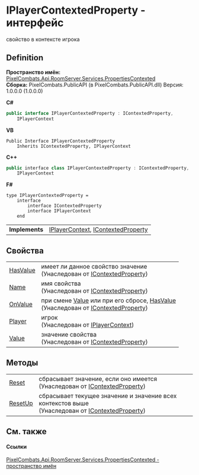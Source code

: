 # IPlayerContextedProperty - интерфейс


свойство в контексте игрока



## Definition
**Пространство имён:** <a href="80301dc4-c99f-1548-9039-ba946ad569bc">PixelCombats.Api.RoomServer.Services.PropertiesContexted</a>  
**Сборка:** PixelCombats.PublicAPI (в PixelCombats.PublicAPI.dll) Версия: 1.0.0.0 (1.0.0.0)

**C#**
``` C#
public interface IPlayerContextedProperty : IContextedProperty, 
	IPlayerContext
```
**VB**
``` VB
Public Interface IPlayerContextedProperty
	Inherits IContextedProperty, IPlayerContext
```
**C++**
``` C++
public interface class IPlayerContextedProperty : IContextedProperty, 
	IPlayerContext
```
**F#**
``` F#
type IPlayerContextedProperty = 
    interface
        interface IContextedProperty
        interface IPlayerContext
    end
```

<table><tr><td><strong>Implements</strong></td><td><a href="a8c6f3fa-ac3b-6342-34e8-bdd1baed6b28">IPlayerContext</a>, <a href="093277bb-0ee2-5845-4bf7-c396f57e4524">IContextedProperty</a></td></tr>
</table>



## Свойства
<table>
<tr>
<td><a href="f0bec682-7c0b-0a45-4fdd-b8c3a158a494">HasValue</a></td>
<td>имеет ли данное свойство значение<br />(Унаследован от <a href="093277bb-0ee2-5845-4bf7-c396f57e4524">IContextedProperty</a>)</td></tr>
<tr>
<td><a href="85c62ad9-5f6a-4b1e-c944-4d682d2de2c1">Name</a></td>
<td>имя свойства<br />(Унаследован от <a href="093277bb-0ee2-5845-4bf7-c396f57e4524">IContextedProperty</a>)</td></tr>
<tr>
<td><a href="28956704-bde5-187f-c882-d70b3cc52cc0">OnValue</a></td>
<td>при смене <a href="f82ab3cb-4333-9cee-8be6-5a52a406a2c4">Value</a> или при его сбросе, <a href="f0bec682-7c0b-0a45-4fdd-b8c3a158a494">HasValue</a><br />(Унаследован от <a href="093277bb-0ee2-5845-4bf7-c396f57e4524">IContextedProperty</a>)</td></tr>
<tr>
<td><a href="6abdfe86-6da1-4e24-75f1-1be16ffbb7c6">Player</a></td>
<td>игрок<br />(Унаследован от <a href="a8c6f3fa-ac3b-6342-34e8-bdd1baed6b28">IPlayerContext</a>)</td></tr>
<tr>
<td><a href="f82ab3cb-4333-9cee-8be6-5a52a406a2c4">Value</a></td>
<td>значение свойства<br />(Унаследован от <a href="093277bb-0ee2-5845-4bf7-c396f57e4524">IContextedProperty</a>)</td></tr>
</table>

## Методы
<table>
<tr>
<td><a href="4230c7da-b97d-9c39-180b-60b4f39c4edc">Reset</a></td>
<td>сбрасывает значение, если оно имеется<br />(Унаследован от <a href="093277bb-0ee2-5845-4bf7-c396f57e4524">IContextedProperty</a>)</td></tr>
<tr>
<td><a href="8547b01b-b345-e1ad-f9a9-3288c3248045">ResetUp</a></td>
<td>сбрасывает текущее значение и значение всех контекстов выше<br />(Унаследован от <a href="093277bb-0ee2-5845-4bf7-c396f57e4524">IContextedProperty</a>)</td></tr>
</table>

## См. также


#### Ссылки
<a href="80301dc4-c99f-1548-9039-ba946ad569bc">PixelCombats.Api.RoomServer.Services.PropertiesContexted - пространство имён</a>  
